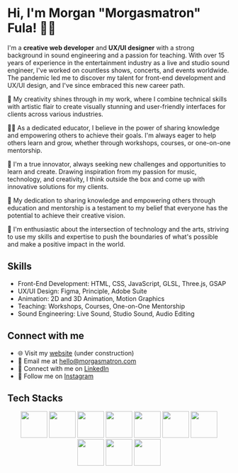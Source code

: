 # Hi, I'm Morgan "Morgasmatron" Fula! 👋🏾

I'm a **creative web developer** and **UX/UI designer** with a strong background in sound engineering and a passion for teaching. With over 15 years of experience in the entertainment industry as a live and studio sound engineer, I've worked on countless shows, concerts, and events worldwide. The pandemic led me to discover my talent for front-end development and UX/UI design, and I've since embraced this new career path.

🎨 My creativity shines through in my work, where I combine technical skills with artistic flair to create visually stunning and user-friendly interfaces for clients across various industries.

👨‍🏫 As a dedicated educator, I believe in the power of sharing knowledge and empowering others to achieve their goals. I'm always eager to help others learn and grow, whether through workshops, courses, or one-on-one mentorship.

🚀 I'm a true innovator, always seeking new challenges and opportunities to learn and create. Drawing inspiration from my passion for music, technology, and creativity, I think outside the box and come up with innovative solutions for my clients.

🌟 My dedication to sharing knowledge and empowering others through education and mentorship is a testament to my belief that everyone has the potential to achieve their creative vision.

🎵 I'm enthusiastic about the intersection of technology and the arts, striving to use my skills and expertise to push the boundaries of what's possible and make a positive impact in the world.

## Skills

- Front-End Development: HTML, CSS, JavaScript, GLSL, Three.js, GSAP
- UX/UI Design: Figma, Principle, Adobe Suite
- Animation: 2D and 3D Animation, Motion Graphics
- Teaching: Workshops, Courses, One-on-One Mentorship
- Sound Engineering: Live Sound, Studio Sound, Audio Editing

## Connect with me

- 🌐 Visit my [website](https://morgasmatron.com) (under construction)
- 📧 Email me at [hello@morgasmatron.com](mailto:hello@morgasmatron.com)
- 💼 Connect with me on [LinkedIn](https://www.linkedin.com/in/morganfula)
- 📸 Follow me on [Instagram](https://www.instagram.com/morgasmatron)



## Tech Stacks

<div style="text-align: center;">
<img src="https://assets.codepen.io/5219064/html-logo.png" alt="" height="60" padding="12px 18px" />
<img src="https://assets.codepen.io/5219064/css-logo.png" alt="" height="60" padding="12px 18px" />
<img src="https://assets.codepen.io/5219064/sass-logo.png" alt="" height="60" padding="12px 18px" />
<img src="https://assets.codepen.io/5219064/js-logo.png" alt="" height="60" padding="12px 18px" />
<img src="https://assets.codepen.io/5219064/ts-logo.png" alt="" height="60" padding="12px 18px" />
<img src="https://assets.codepen.io/5219064/three-logo.png" alt="" height="60" padding="12px 18px" />
<img src="https://assets.codepen.io/5219064/nuxt-logo.png" alt="" height="60" padding="12px 18px" />
<img src="https://assets.codepen.io/5219064/logo-vue.png" alt="" height="60" padding="12px 18px" />
<img src="https://assets.codepen.io/5219064/glsl-logo.png" alt="" height="60" padding="12px 18px" />
<img src="https://assets.codepen.io/5219064/node-logo.png" alt="" height="60" padding="12px 18px" />
</div>

<br> 
<br>





